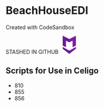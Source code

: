 # BeachHouseEDI
Created with CodeSandbox

STASHED IN GITHUB ![alt text](https://github.com/adam-p/markdown-here/raw/master/src/common/images/icon48.png "GitHub Repository")
## Scripts for Use in Celigo
- 810
- 855
- 856
